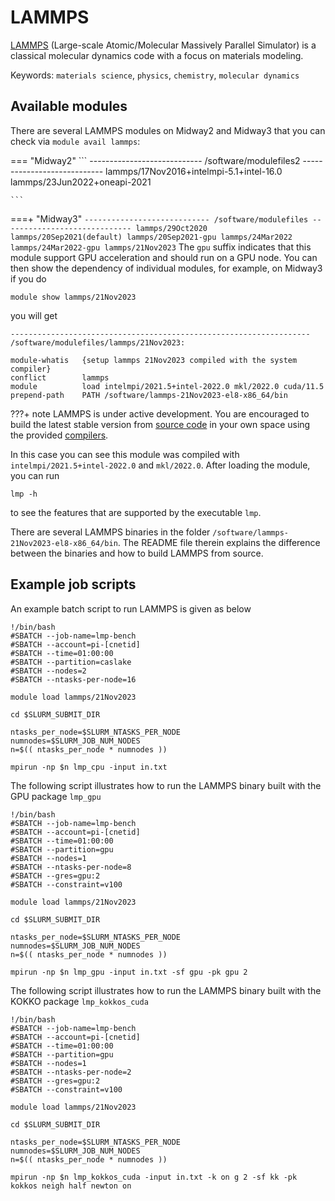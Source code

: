 # LAMMPS

[LAMMPS](http://lammps.sandia.gov/) (Large-scale Atomic/Molecular Massively Parallel Simulator) is a classical molecular dynamics code with a focus on materials modeling.

Keywords: `materials science`, `physics`, `chemistry`, `molecular dynamics`

## Available modules

There are several LAMMPS modules on Midway2 and Midway3 that you can check via `module avail lammps`:

=== "Midway2"
    ```
    ---------------------------- /software/modulefiles2 ----------------------------
    lammps/17Nov2016+intelmpi-5.1+intel-16.0
    lammps/23Jun2022+oneapi-2021  

    ```
===+ "Midway3"
    ```
    ---------------------------- /software/modulefiles -----------------------------
    lammps/29Oct2020 
    lammps/20Sep2021(default)
    lammps/20Sep2021-gpu
    lammps/24Mar2022
    lammps/24Mar2022-gpu
    lammps/21Nov2023
    ```
The `gpu` suffix indicates that this module support GPU acceleration and should run on a GPU node.
You can then show the dependency of individual modules, for example, on Midway3 if you do
```
module show lammps/21Nov2023
```
you will get
```
-------------------------------------------------------------------
/software/modulefiles/lammps/21Nov2023:

module-whatis   {setup lammps 21Nov2023 compiled with the system compiler}
conflict        lammps
module          load intelmpi/2021.5+intel-2022.0 mkl/2022.0 cuda/11.5
prepend-path    PATH /software/lammps-21Nov2023-el8-x86_64/bin

```
???+ note
    LAMMPS is under active development. You are encouraged to build the latest stable version from [source code](https://github.com/lammps/lammps) in your own space using the provided [compilers](../compilers.md).

In this case you can see this module was compiled with `intelmpi/2021.5+intel-2022.0` and `mkl/2022.0`. After loading the module, you can run
```
lmp -h
```
to see the features that are supported by the executable `lmp`.

There are several LAMMPS binaries in the folder `/software/lammps-21Nov2023-el8-x86_64/bin`. The README file therein explains the difference between the binaries and how to build LAMMPS from source.

## Example job scripts

An example batch script to run LAMMPS is given as below
```
!/bin/bash
#SBATCH --job-name=lmp-bench
#SBATCH --account=pi-[cnetid]
#SBATCH --time=01:00:00
#SBATCH --partition=caslake
#SBATCH --nodes=2
#SBATCH --ntasks-per-node=16

module load lammps/21Nov2023

cd $SLURM_SUBMIT_DIR

ntasks_per_node=$SLURM_NTASKS_PER_NODE
numnodes=$SLURM_JOB_NUM_NODES
n=$(( ntasks_per_node * numnodes ))

mpirun -np $n lmp_cpu -input in.txt
```

The following script illustrates how to run the LAMMPS binary built with the GPU package `lmp_gpu`

```
!/bin/bash
#SBATCH --job-name=lmp-bench
#SBATCH --account=pi-[cnetid]
#SBATCH --time=01:00:00
#SBATCH --partition=gpu
#SBATCH --nodes=1
#SBATCH --ntasks-per-node=8
#SBATCH --gres=gpu:2
#SBATCH --constraint=v100

module load lammps/21Nov2023

cd $SLURM_SUBMIT_DIR

ntasks_per_node=$SLURM_NTASKS_PER_NODE
numnodes=$SLURM_JOB_NUM_NODES
n=$(( ntasks_per_node * numnodes ))

mpirun -np $n lmp_gpu -input in.txt -sf gpu -pk gpu 2
```

The following script illustrates how to run the LAMMPS binary built with the KOKKO package `lmp_kokkos_cuda`

```
!/bin/bash
#SBATCH --job-name=lmp-bench
#SBATCH --account=pi-[cnetid]
#SBATCH --time=01:00:00
#SBATCH --partition=gpu
#SBATCH --nodes=1
#SBATCH --ntasks-per-node=2
#SBATCH --gres=gpu:2
#SBATCH --constraint=v100

module load lammps/21Nov2023

cd $SLURM_SUBMIT_DIR

ntasks_per_node=$SLURM_NTASKS_PER_NODE
numnodes=$SLURM_JOB_NUM_NODES
n=$(( ntasks_per_node * numnodes ))

mpirun -np $n lmp_kokkos_cuda -input in.txt -k on g 2 -sf kk -pk kokkos neigh half newton on
```

<!---
## Quick Start

If you’re familiar with LAMMPS software, this section gives you quick steps of using LAMMPS, which has been
installed and optimized on the Midway cluster at RCC. LAMMPS is installed with RCC Module system. You can use either of the following commands to load it into the
shell environment:

```default
module load lammps
```

This module is built from the SVN source hosted at svn://svn.icms.temple.edu/lammps-ro/trunk, Version 30Sep14.
The SVN trunk provides the up-to-date code from LAMMPS developers. The optimiztion package “OPT” is compiled
along with this binary:

```default
module load lammps-plumed
```

This module is built from the TARBALL source hosted at [http://lammps.sandia.gov/download.html](http://lammps.sandia.gov/download.html), Version 5Sep14, which is the latest stable
distribution. There are two important features in this installation: (1) two packages USER-OMP and USER-INTEL were added for optimization;
(2) The offsite pakcage “USER-PLUMED” was added to provide free energy techniques.

After loading either of the two modules, you can run LAMMPS with the binary “lmp_intelmpi”. Although the two modules were compiled with different vesions of Intel MPI
libraries, the module system can automatically load the correct one. A typical SLURM script of running LAMMPS jobs is following:

```bash
#!/bin/sh

#SBATCH --job-name=lammps
#SBATCH --output=lammps-%j.out
#SBATCH --constraint=ib
#SBATCH --exclusive
#SBATCH --nodes=4

module load lammps
mpirun lmp_intelmpi < in.lj 
```

GPU support has been also patched in lammps-plumed module. Two packages, GPU and USER-CUDE were compiled with CUDA-4.2. The module is named with suffix
with suffix of “-cuda” for you to load or use them:

```default
module load lammps-plumed/5Sep14-cuda+intelmpi-5.0+intel-15.0
mpirun lmp_intelmpi-cuda -c on -sf cuda < in.lj
```

## Intro of LAMMPS

LAMMPS is a simulation software for particle systems. It is specially designed for molecular dynamics technique and large-scalse parallel
simulations. It is an open-source code and developed and maintained by Sandia National Liboratory (SNL). It has been widely used for studies
of methodology & algorithm developments and simulations of material science, chemistry, physics and biology.

For more information of LAMMPS, please visit its offical website: [http://http//lammps.sandia.gov/](http://http//lammps.sandia.gov/)

To gain more advice of using LAMMPS efficiently, please read its discussion section on “Acceleration” at: [http://lammps.sandia.gov/doc/Section_accelerate.html](http://lammps.sandia.gov/doc/Section_accelerate.html)

## Get Best Performance

The module lammps-plumed is installed with following packages:

ASPHERE BODY    CLASS2  COLLOID DIPOLE  FLD     GRANULAR        MANYBODY        KSPACE  MC      MISC    MOLECULE        REPLICA
RIGID   SHOCK   SRD     USER-CG-CMM     USER-EFF        USER-FEP        USER-LB USER-MISC       USER-MOLFILE    USER-OMP        USER-SPH
USER-PLUMED     USER-INTEL

To know more information about these packages, please read [http://lammps.sandia.gov/doc/Section_start.html#start_3](http://lammps.sandia.gov/doc/Section_start.html#start_3) If you need other packages
to be installed in this module, please contact [yuxing@uchicago.edu](mailto:yuxing@uchicago.edu)

The binaries of LAMMPS compiled here are aim to provide RCC users the optimized solutions. Therefore, three important packages are specially
discussed here: OPT, USER-OMP and USER-INTEL.

### **OPT**

Quote from LAMMPS website: “*The OPT package was developed by James Fischer (High Performance Technologies), David Richie, and Vincent Natoli
(Stone Ridge Technologies). It contains a handful of pair styles whose compute() methods were rewritten in C++ templated form to reduce the
overhead due to if tests and other conditional code.*”

To use OPT acceleration, you just need to put “-sf opt” in your job command:

```default
Ex: lmp_intelmpi -sf opt < lj.in
```

However, only part of pair-styles are optimized in this package.

### **USER-OMP**

The USER-OMP package was developed by Axel Kohlmeyer at Temple University. The purpose of package is to introduce the OpenMP/MPI hybrid
parallel scheme into LAMMPS to gain benefits from the state-of-art multicore processors. Therefore, the parallel jobs are run in the
combination of **SMP threads** x **MPI tasks**.

For example, if you request the resource of 64 cores (4 nodes) on Sandyb partition through SLURM systems, you can choose different
combination (16x4, 8x8, 4x16, et al) to receive the optimal performace. To do this, please set the following options correctly. For example,
if I want to run 8 MPI tasks total, and each of them allocate 8 threads, which means one MPI task per Sandy-Bridge processor:

```default
--nnodes=4           // allocate 4 nodes total
--ntasks-per-node=2  // execute 2 MPI tasks per node (1 per processor)
--cpus-per-task=8    // allocate 8 openmp threads per MPI task
```

You can also set environment variable OMP_NUM_THREADS=8 for this. (Not neccessary)

Besides, you need to also turn on the OMP suffix in job command:

```default
Ex: lmp_intelmpi -sf omp < lj.in
```

At the beginning of the LAMMPS in-script (i.e., lj.in in this example), you need to also specify the loading of pacakge by:

```default
package omp $N
```

$N is the number of OMP threads, which equals to 8 in this example.

Unfortunately we didn’t a boost of speed on this hybrid code. For most of the cases, OMP_NUM_THREADS=1 gives the best performance,
which means hybrid isn’t actually used. **However, the USER-OMP pacakge did optimize lots of the codes, from different force calculations to
integrations, which results a significant acceleration although OMP_NUM_THREADS=1 is used.**

### **USER-INTEL**

This is a very new package that was developed by Intel technicians. The purpose of this pacakages is to implement the MIC support into
LAMMPS. However, without having a MIC card, the code can be also accelerated a lot on CPU-only clusters, because the codes were rewritten to
support the INTEL AVX vectoring tenchnique. USER-INTEL also provides a large number of optimized codes for LAMMPS functions.

To use OPT acceleration, you just need to put “-sf opt” in your job command:

```default
Ex: lmp_intelmpi -sf intel < lj.in
```

At the beginning of the LAMMPS in-script (i.e., lj.in in this example), you need to also specify the loading of pacakge by:

```default
package intel
```

--->